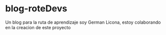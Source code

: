 # blog-roteDevs
Un blog para la ruta de aprendizaje
soy German Licona, estoy colaborando en la creacion de este proyecto